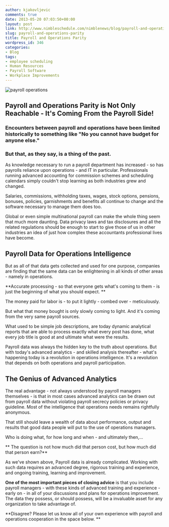 ```yaml
---
author: kjakovljevic
comments: true
date: 2013-05-20 07:03:50+00:00
layout: post
link: http://www.nimbleschedule.com/nimblenews/blog/payroll-and-operations-parity/
slug: payroll-and-operations-parity
title: Payroll and Operations Parity
wordpress_id: 346
categories:
- Blog
tags:
- employee scheduling
- Human Resources
- Payroll Software
- Workplace Improvements
---
```


![payroll operations](http://www.nimbleschedule.com/wp-content/uploads/2013/05/payroll-operations-parity.jpg)


## Payroll and Operations Parity is Not Only Reachable - It's Coming From the Payroll Side!




### Encounters between payroll and operations have been limited historically to something like "No you cannot have budget for anyone else."




### But that, as they say, is a thing of the past.


As knowledge necessary to run a payroll department has increased - so has payrolls reliance upon operations - and IT in particular. Professionals running advanced accounting for commission schemes and scheduling calendars simply couldn't stop learning as both industries grew and changed.

Salaries, commissions, withholding taxes, wages, stock options, pensions, bonuses, policies, garnishments and benefits all continue to change and the software necessary to manage them does too.

Global or even simple multinational payroll can make the whole thing seem that much more daunting. Data privacy laws and tax disclosures and all the related regulations should be enough to start to give those of us in other industries an idea of just how complex these accountants professional lives have become.


## Payroll Data for Operations Intelligence


But as all of that data gets collected and used for one purpose, companies are finding that the same data can be enlightening in all kinds of other areas - namely in operations.

**Accurate processing - so that everyone gets what's coming to them - is just the beginning of what you should expect. **

The money paid for labor is - to put it lightly - combed over - meticulously.

But what that money bought is only slowly coming to light. And it's coming from the very same payroll sources.

What used to be simple job descriptions, are today dynamic analytical reports that are able to process exactly what every post has done, what every job title is good at and ultimate what were the results.

Payroll data was always the hidden key to the truth about operations. But with today's advanced analytics - and skilled analysis thereafter - what's happening today is a revolution in operations intelligence. It's a revolution that depends on both operations and payroll participation.


## The Genius of Advanced Analytics


The real advantage - not always understood by payroll managers themselves - is that in most cases advanced analytics can be drawn out from payroll data without violating payroll secrecy policies or privacy guideline. Most of the intelligence that operations needs remains rightfully anonymous.

That still should leave a wealth of data about performance, output and results that good data people will put to the use of operations managers.

Who is doing what, for how long and when - and ultimately then,...

** The question is not how much did that person cost, but how much did that person earn?**

As we've shown above, Payroll data is already complicated. Working with such data requires an advanced degree, rigorous training and experience, and ongoing training, learning and improvement.

**One of the most important pieces of closing advice** is that you include payroll managers - with these kinds of advanced training and experience - early on - in all of your discussions and plans for operations improvement. The data they possess, or should possess, will be a invaluable asset for any organization to take advantage of.

**Disagree? Please let us know all of your own experience with payroll and operations cooperation in the space below. **
